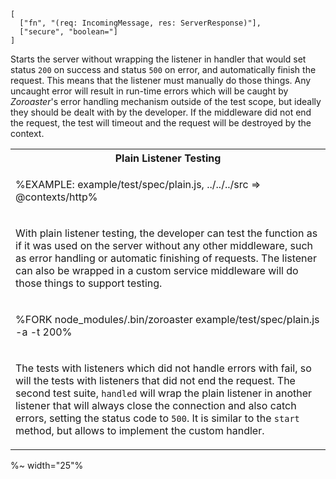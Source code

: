```### startPlain => Tester
[
  ["fn", "(req: IncomingMessage, res: ServerResponse)"],
  ["secure", "boolean="]
]
```

Starts the server without wrapping the listener in handler that would set status `200` on success and status `500` on error, and automatically finish the request. This means that the listener must manually do those things. Any uncaught error will result in run-time errors which will be caught by _Zoroaster_'s error handling mechanism outside of the test scope, but ideally they should be dealt with by the developer. If the middleware did not end the request, the test will timeout and the request will be destroyed by the context.

<table>
<tr><th>Plain Listener Testing</th></tr>
<!-- block-start -->
<tr><td>

%EXAMPLE: example/test/spec/plain.js, ../../../src => @contexts/http%
</td></tr>
<tr><td><md2html>

With plain listener testing, the developer can test the function as if it was used on the server without any other middleware, such as error handling or automatic finishing of requests. The listener can also be wrapped in a custom service middleware will do those things to support testing.
</md2html></td></tr>
<!-- /block-end -->
<!-- block-start -->
<tr><td>

%FORK node_modules/.bin/zoroaster example/test/spec/plain.js -a -t 200%
</td></tr>
<tr><td><md2html>

The tests with listeners which did not handle errors with fail, so will the tests with listeners that did not end the request. The second test suite, `handled` will wrap the plain listener in another listener that will always close the connection and also catch errors, setting the status code to `500`. It is similar to the `start` method, but allows to implement the custom handler.
</md2html></td></tr>
<!-- /block-end -->
</table>

%~ width="25"%